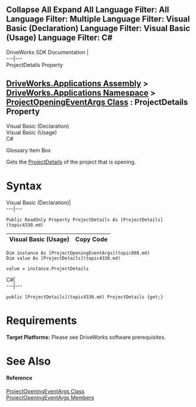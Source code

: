 Collapse All Expand All Language Filter: All  Language Filter: Multiple  Language Filter: Visual Basic (Declaration) Language Filter: Visual Basic (Usage) Language Filter: C#  
---  
DriveWorks SDK Documentation  |   
---|---  
ProjectDetails Property   
  
[DriveWorks.Applications Assembly](topic13.md) > [DriveWorks.Applications Namespace](topic16.md) > [ProjectOpeningEventArgs Class](topic898.md) : ProjectDetails Property  
---  
  
Visual Basic (Declaration)    
Visual Basic (Usage)    
C# 

Glossary Item Box

Gets the [ProjectDetails](topic906.md) of the project that is opening. 

# Syntax

Visual Basic (Declaration)|   
---|---  
      
    
    Public ReadOnly Property ProjectDetails As [ProjectDetails](topic4330.md)  
  
Visual Basic (Usage)| Copy Code  
---|---  
      
    
    Dim instance As [ProjectOpeningEventArgs](topic898.md)
    Dim value As [ProjectDetails](topic4330.md)
     
    value = instance.ProjectDetails  
  
C#|   
---|---  
      
    
    public [ProjectDetails](topic4330.md) ProjectDetails {get;}  
  
# Requirements

**Target Platforms:** Please see DriveWorks software prerequisites.

# See Also

#### Reference

[ProjectOpeningEventArgs Class](topic898.md)   
[ProjectOpeningEventArgs Members](topic899.md)


